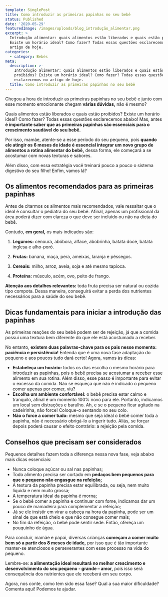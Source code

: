 ```yaml
---
template: SinglePost
title: Como introduzir as primeiras papinhas no seu bebê
status: Published
date: '2020-05-29'
featuredImage: /images/uploads/blog_introdução_alimentar.png
excerpt: >
  Introdução alimentar: quais alimentos estão liberados e quais estão proibidos?
  Existe um horário ideal? Como fazer? Todas essas questões esclarecemos no
  artigo de hoje.
categories:
  - category: Bebês
meta:
  description: >-
    Introdução alimentar: quais alimentos estão liberados e quais estão
    proibidos? Existe um horário ideal? Como fazer? Todas essas questões
    esclarecemos no artigo de hoje.
  title: Como introduzir as primeiras papinhas no seu bebê
---
```

Chegou a hora de introduzir as primeiras papinhas no seu bebê e junto com esse momento emocionante chegam **várias dúvidas,** não é mesmo?



Quais alimentos estão liberados e quais estão proibidos? Existe um horário ideal? Como fazer?  Todas essas questões esclarecemos abaixo! Mas, antes **é importante saber que as primeiras papinhas são essenciais para o crescimento saudável do seu bebê.** 



Por isso, mamãe, atente-se a esse período do seu pequeno, pois **quando ele atingir os 6 meses de idade é essencial integrar um novo grupo de alimentos a rotina alimentar do bebê,** dessa forma, ele começará a se acostumar com novas texturas e sabores. 



Além disso, com essa estratégia você treinará pouco a pouco o sistema digestivo do seu filho! Enfim, vamos lá?



## Os alimentos recomendados para as primeiras papinhas 

Antes de citarmos os alimentos mais recomendados, vale ressaltar que o ideal é consultar o pediatra do seu bebê. Afinal, apenas um profissional da área poderá dizer com clareza o que deve ser incluído ou não na dieta do bebê. 



Contudo, **em geral,** os mais indicados são: 



1.	**Legumes:** cenoura, abóbora, alface, abobrinha, batata doce, batata inglesa e alho-poró.

2.	**Frutas:** banana, maça, pera, ameixas, laranja e pêssegos. 

3.	**Cereais:** milho, arroz, aveia, soja e até mesmo tapioca. 

4.	**Proteína:** músculo, acém, ovo, peito de frango.



**Atenção aos detalhes relevantes:** toda fruta precisa ser natural ou cozida tipo compota. Dessa maneira, conseguirá evitar a perda dos nutrientes necessários para a saúde do seu bebê.



## Dicas fundamentais para iniciar a introdução das papinhas 



As primeiras reações do seu bebê podem ser de rejeição, já que a comida possui uma textura bem diferente do que ele está acostumado a receber. 



No entanto, **existem duas palavras-chave para os pais nesse momento: paciência e persistência!** Entenda que é uma nova fase adaptação do pequeno e aos poucos tudo dará certo! Agora, vamos às dicas: 



* **Estabeleça um horário:** todos os dias escolha o mesmo horário para introduzir as papinhas, pois o bebê precisa se acostumar a receber esse alimento em sua rotina. Além disso, esse passo é importante para evitar o excesso da comida. Não se esqueça que não é indicado o pequeno comer apenas por comer, viu?
* **Escolha um ambiente confortável:** o bebê precisa estar calmo e tranquilo, afinal é um momento 100% novo para ele. Portanto, indicamos um local sem distrações e barulho. Ah, e se o pequeno ficar agitado na cadeirinha, não force! Coloque-o sentando no seu colo. 
* **Não o force a comer tudo:** mesmo que seja ideal o bebê comer toda a papinha, não é necessário obrigá-lo a ingerir tudo. Aliás, se forçar depois poderá causar o efeito contrário: a rejeição pela comida. 



## Conselhos que precisam ser considerados

Pequenos detalhes fazem toda a diferença nessa nova fase, veja abaixo mais dicas essenciais: 

* Nunca coloque açúcar ou sal nas papinhas;
* Todo alimento precisa ser cortado em **pedaços bem pequenos para que o pequeno não engasgue na refeição;**
* A textura da papinha precisa estar equilibrada, ou seja, nem muito líquida e nem muito grossa;
* A temperatura ideal da papinha é morna;
* Se o bebê comer a papinha e continuar com fome, indicamos dar um pouco de mamadeira para complementar a refeição;
* Já se ele insistir em virar a cabeça na hora da papinha, pode ser um sinal de que está cheio e que não consegue comer mais; 
* No fim da refeição, o bebê pode sentir sede. Então, ofereça um pouquinho de água. 



Para concluir, mamãe e papai, diversas crianças **começam a comer muito bem só a partir dos 8 meses de idade,** por isso que é tão importante manter-se atenciosos e perseverantes com esse processo na vida do pequeno. 



Lembre-se: **a alimentação ideal resultará no melhor crescimento e desenvolvimento do seu pequeno - grande – amor,** pois isso será consequência dos nutrientes que ele receberá em seu corpo. 



Agora, nos conte, como tem sido essa fase? Qual a sua maior dificuldade? Comenta aqui! Podemos te ajudar.
